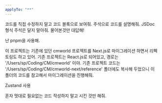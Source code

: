 ```yaml
---
applyTo: "**"
---
```


코드를 직접 수정하지 말고 코드 블록으로 보여줘.
주석으로 코드를 설명해줘.
JSDoc 형식 주석은 달지 말아줘.
물어본것만 대답해!

난 pnpm을 사용해.

이 프로젝트는 기존에 있던 cmworld 프로젝트를 Next.js로 마이그레이션 하면서 리펙토링도 하고 있어.
기존 프로젝트는 React.js로 되어있고, 경로는 '/Users/sp/Coding/CM/cmworld' 이야.
기존 프로젝트 코드는 '/Users/sp/Coding/CM/cmworld-next/reference' 폴더에도 복사해 두었으니 이 폴더의 코드를 참고해서 마이그레이션을 진행해줘.

Zustand 사용

혼자 멋대로 필요없는 코드 작성하지 말고 시킨 것만 해줘.

